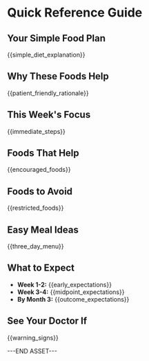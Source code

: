 # Quick Reference Guide

## Your Simple Food Plan
{{simple_diet_explanation}}

## Why These Foods Help
{{patient_friendly_rationale}}

## This Week's Focus
{{immediate_steps}}

## Foods That Help
{{encouraged_foods}}

## Foods to Avoid
{{restricted_foods}}

## Easy Meal Ideas
{{three_day_menu}}

## What to Expect
- **Week 1-2:** {{early_expectations}}
- **Week 3-4:** {{midpoint_expectations}}
- **By Month 3:** {{outcome_expectations}}

## See Your Doctor If
{{warning_signs}}

---END ASSET---